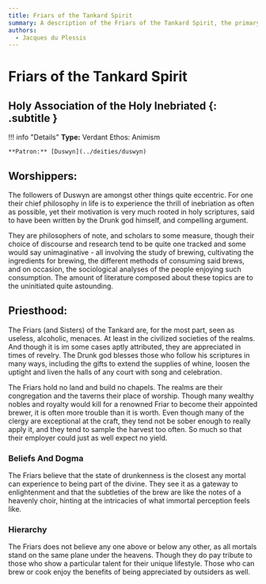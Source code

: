 ```yaml
---
title: Friars of the Tankard Spirit
summary: A description of the Friars of the Tankard Spirit, the primary church of Duswyn the Drunk god.
authors:
  - Jacques du Plessis
---
```


# Friars of the Tankard Spirit
## Holy Association of the Holy Inebriated {: .subtitle }

!!! info "Details"
    **Type:** Verdant Ethos: Animism

    **Patron:** [Duswyn](../deities/duswyn)

## Worshippers:
The followers of Duswyn are amongst other things quite eccentric. For one their chief philosophy in life is to experience the thrill of inebriation as often as possible, yet their motivation is very much rooted in holy scriptures, said to have been written by the Drunk god himself, and compelling argument.

They are philosophers of note, and scholars to some measure, though their choice of discourse and research tend to be quite one tracked and some would say unimaginative - all involving the study of brewing, cultivating the ingredients for brewing, the different methods of consuming said brews, and on occasion, the sociological analyses of the people enjoying such consumption. The amount of literature composed about these topics are to the uninitiated quite astounding.

## Priesthood:
The Friars (and Sisters) of the Tankard are, for the most part, seen as useless, alcoholic, menaces. At least in the civilized societies of the realms.  And though it is im some cases aptly attributed, they are appreciated in times of revelry. The Drunk god blesses those who follow his scriptures in many ways, including the gifts to extend the supplies of whine, loosen the uptight and liven the halls of any court with song and celebration.

The Friars hold no land and build no chapels. The realms are their congregation and the taverns their place of worship. Though many wealthy nobles and royalty would kill for a renowned Friar to become their appointed brewer, it is often more trouble than it is worth. Even though many of the clergy are exceptional at the craft, they tend not be sober enough to really apply it, and they tend to sample the harvest too often.  So much so that their employer could just as well expect no yield.

### Beliefs And Dogma
The Friars believe that the state of drunkenness is the closest any mortal can experience to being part of the divine. They see it as a gateway to enlightenment and that the subtleties of the brew are like the notes of a heavenly choir, hinting at the intricacies of what immortal perception feels like.

### Hierarchy
The Friars does not believe any one above or below any other, as all mortals stand on the same plane under the heavens. Though they do pay tribute to those who show a particular talent for their unique lifestyle. Those who can brew or cook enjoy the benefits of being appreciated by outsiders as well.